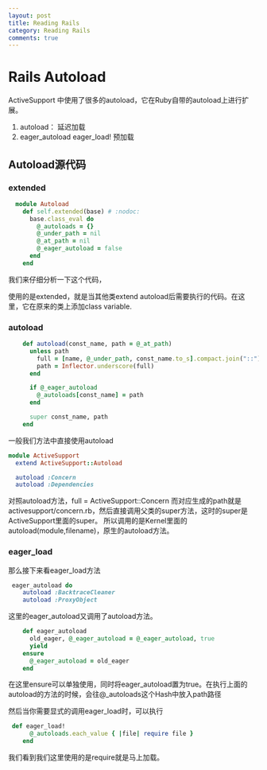 ```yaml
---
layout: post
title: Reading Rails
category: Reading Rails
comments: true
---
```


# Rails Autoload

ActiveSupport 中使用了很多的autoload，它在Ruby自带的autoload上进行扩展。

1. autoload： 延迟加载
2. eager_autoload eager_load! 预加载


## Autoload源代码
### extended
~~~rb
  module Autoload
    def self.extended(base) # :nodoc:
      base.class_eval do
        @_autoloads = {}
        @_under_path = nil
        @_at_path = nil
        @_eager_autoload = false
      end
    end
~~~
我们来仔细分析一下这个代码，

使用的是extended，就是当其他类extend autoload后需要执行的代码。在这里，它在原来的类上添加class variable.
### autoload
~~~rb
    def autoload(const_name, path = @_at_path)
      unless path
        full = [name, @_under_path, const_name.to_s].compact.join("::")
        path = Inflector.underscore(full)
      end

      if @_eager_autoload
        @_autoloads[const_name] = path
      end

      super const_name, path
    end

~~~

一般我们方法中直接使用autoload

~~~rb
module ActiveSupport
  extend ActiveSupport::Autoload

  autoload :Concern
  autoload :Dependencies
~~~
对照autoload方法，full = ActiveSupport::Concern
而对应生成的path就是activesupport/concern.rb，然后直接调用父类的super方法，这时的super是ActiveSupport里面的super。
所以调用的是Kernel里面的autoload(module,filename)，原生的autoload方法。

### eager_load
那么接下来看eager_load方法

~~~rb
 eager_autoload do
    autoload :BacktraceCleaner
    autoload :ProxyObject
~~~

这里的eager_autoload又调用了autoload方法。

~~~rb
    def eager_autoload
      old_eager, @_eager_autoload = @_eager_autoload, true
      yield
    ensure
      @_eager_autoload = old_eager
    end
~~~
在这里ensure可以单独使用，同时将eager_autoload置为true。在执行上面的autoload的方法的时候，会往@_autoloads这个Hash中放入path路径

然后当你需要显式的调用eager_load时，可以执行

~~~rb
 def eager_load!
      @_autoloads.each_value { |file| require file }
    end
~~~

我们看到我们这里使用的是require就是马上加载。
